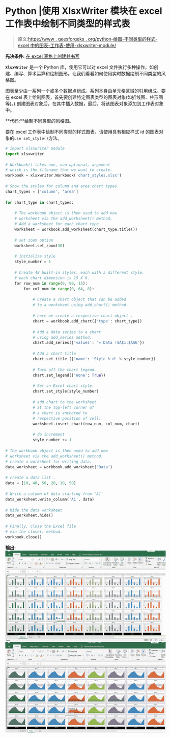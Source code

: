 # Python |使用 XlsxWriter 模块在 excel 工作表中绘制不同类型的样式表

> 原文:[https://www . geesforgeks . org/python-绘图-不同类型的样式-excel 中的图表-工作表-使用-xlsxwriter-module/](https://www.geeksforgeeks.org/python-plotting-different-types-of-style-charts-in-excel-sheet-using-xlsxwriter-module/)

**先决条件:** [在 excel 表格上创建并书写](https://www.geeksforgeeks.org/python-create-and-write-on-excel-file-using-xlsxwriter-module/)

**`XlsxWriter`** 是一个 Python 库，使用它可以对 excel 文件执行多种操作，如创建、编写、算术运算和绘制图形。让我们看看如何使用实时数据绘制不同类型的风格图。

图表至少由一系列一个或多个数据点组成。系列本身由单元格区域的引用组成。要在 excel 表上绘制图表，首先要创建特定图表类型的图表对象(如折线图、柱形图等)。).创建图表对象后，在其中插入数据，最后，将该图表对象添加到工作表对象中。

**代码:**绘制不同类型的风格图。

要在 excel 工作表中绘制不同类型的样式图表，请使用具有相应样式 id 的图表对象的`use set_style()`方法。

```py
# import xlsxwriter module 
import xlsxwriter

# Workbook() takes one, non-optional, argument   
# which is the filename that we want to create.
workbook = xlsxwriter.Workbook('chart_styles.xlsx')

# Show the styles for column and area chart types.
chart_types = ['column', 'area']

for chart_type in chart_types:

    # The workbook object is then used to add new   
    # worksheet via the add_worksheet() method.
    # Add a worksheet for each chart type
    worksheet = workbook.add_worksheet(chart_type.title())

    # set zoom option
    worksheet.set_zoom(30)

    # initialize style
    style_number = 1

    # Create 48 built-in styles, each with a different style.
    # each chart dimension is 15 X 8.
    for row_num in range(0, 90, 15):
        for col_num in range(0, 64, 8):

            # Create a chart object that can be added 
            # to a worksheet using add_chart() method. 

            # here we create a respective chart object .
            chart = workbook.add_chart({'type': chart_type})

            # Add a data series to a chart 
            # using add_series method. 
            chart.add_series({'values': '= Data !$A$1:$A$6'})

            # Add a chart title  
            chart.set_title ({'name': 'Style % d' % style_number})

            # Turn off the chart legend.
            chart.set_legend({'none': True})

            # Set an Excel chart style.
            chart.set_style(style_number)

            # add chart to the worksheet 
            # at the top-left corner of
            # a chart is anchored to
            # respective position of cell.  
            worksheet.insert_chart(row_num, col_num, chart)

            # do increment
            style_number += 1

# The workbook object is then used to add new   
# worksheet via the add_worksheet() method. 
# create a worksheet for writing data. 
data_worksheet = workbook.add_worksheet('Data')

# create a data list . 
data = [10, 40, 50, 20, 10, 50]

# Write a column of data starting from 'A1'
data_worksheet.write_column('A1', data)

# hide the data worksheet
data_worksheet.hide()

# Finally, close the Excel file  
# via the close() method.  
workbook.close()
```

**输出:**
![Output-1](img/1001fd41b49cfff155ca09f45cfcd918.png)
![Output-2](img/41d25ca26433570ba95ac33466f031a0.png)